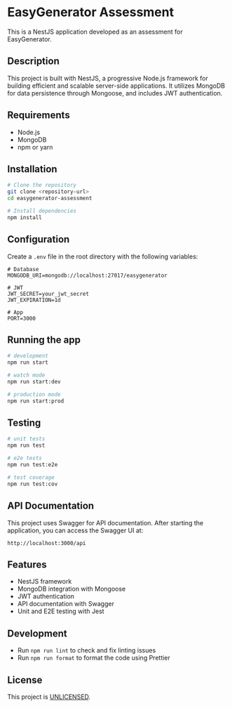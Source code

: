 # EasyGenerator Assessment

This is a NestJS application developed as an assessment for EasyGenerator.

## Description

This project is built with NestJS, a progressive Node.js framework for building efficient and scalable server-side applications. It utilizes MongoDB for data persistence through Mongoose, and includes JWT authentication.

## Requirements

- Node.js
- MongoDB
- npm or yarn

## Installation

```bash
# Clone the repository
git clone <repository-url>
cd easygenerator-assessment

# Install dependencies
npm install
```

## Configuration

Create a `.env` file in the root directory with the following variables:

```env
# Database
MONGODB_URI=mongodb://localhost:27017/easygenerator

# JWT
JWT_SECRET=your_jwt_secret
JWT_EXPIRATION=1d

# App
PORT=3000
```

## Running the app

```bash
# development
npm run start

# watch mode
npm run start:dev

# production mode
npm run start:prod
```

## Testing

```bash
# unit tests
npm run test

# e2e tests
npm run test:e2e

# test coverage
npm run test:cov
```

## API Documentation

This project uses Swagger for API documentation. After starting the application, you can access the Swagger UI at:

```
http://localhost:3000/api
```

## Features

- NestJS framework
- MongoDB integration with Mongoose
- JWT authentication
- API documentation with Swagger
- Unit and E2E testing with Jest

## Development

- Run `npm run lint` to check and fix linting issues
- Run `npm run format` to format the code using Prettier

## License

This project is [UNLICENSED](LICENSE).
